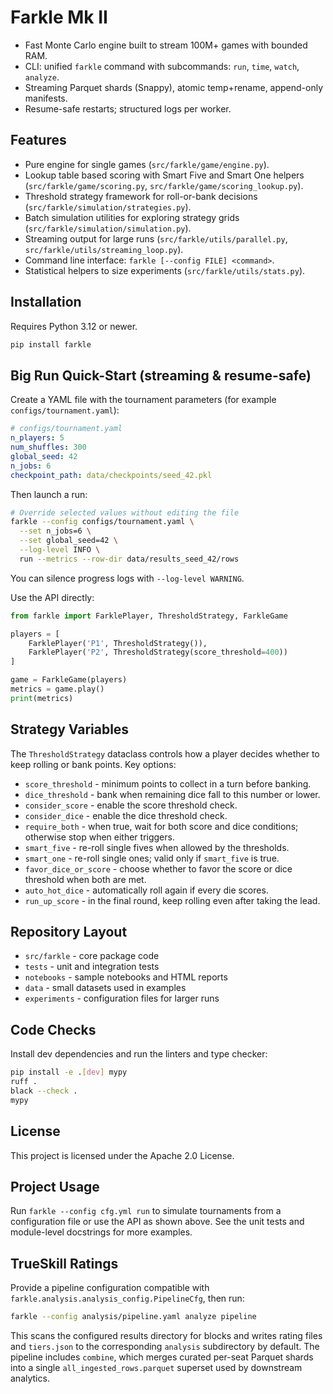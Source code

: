# Farkle Mk II

- Fast Monte Carlo engine built to stream 100M+ games with bounded RAM.
- CLI: unified `farkle` command with subcommands: `run`, `time`, `watch`, `analyze`.
- Streaming Parquet shards (Snappy), atomic temp+rename, append-only manifests.
- Resume-safe restarts; structured logs per worker.

## Features
- Pure engine for single games (`src/farkle/game/engine.py`).
- Lookup table based scoring with Smart Five and Smart One helpers (`src/farkle/game/scoring.py`, `src/farkle/game/scoring_lookup.py`).
- Threshold strategy framework for roll-or-bank decisions (`src/farkle/simulation/strategies.py`).
- Batch simulation utilities for exploring strategy grids (`src/farkle/simulation/simulation.py`).
- Streaming output for large runs (`src/farkle/utils/parallel.py`, `src/farkle/utils/streaming_loop.py`).
- Command line interface: `farkle [--config FILE] <command>`.
- Statistical helpers to size experiments (`src/farkle/utils/stats.py`).

## Installation
Requires Python 3.12 or newer.

```bash
pip install farkle
```

## Big Run Quick-Start (streaming & resume-safe)

Create a YAML file with the tournament parameters (for example `configs/tournament.yaml`):

```yaml
# configs/tournament.yaml
n_players: 5
num_shuffles: 300
global_seed: 42
n_jobs: 6
checkpoint_path: data/checkpoints/seed_42.pkl
```

Then launch a run:

```bash
# Override selected values without editing the file
farkle --config configs/tournament.yaml \
  --set n_jobs=6 \
  --set global_seed=42 \
  --log-level INFO \
  run --metrics --row-dir data/results_seed_42/rows
```

You can silence progress logs with `--log-level WARNING`.

Use the API directly:

```python
from farkle import FarklePlayer, ThresholdStrategy, FarkleGame

players = [
    FarklePlayer('P1', ThresholdStrategy()),
    FarklePlayer('P2', ThresholdStrategy(score_threshold=400))
]

game = FarkleGame(players)
metrics = game.play()
print(metrics)
```

## Strategy Variables
The `ThresholdStrategy` dataclass controls how a player decides
whether to keep rolling or bank points. Key options:

- `score_threshold` - minimum points to collect in a turn before banking.
- `dice_threshold` - bank when remaining dice fall to this number or lower.
- `consider_score` - enable the score threshold check.
- `consider_dice` - enable the dice threshold check.
- `require_both` - when true, wait for both score and dice conditions; otherwise stop when either triggers.
- `smart_five` - re-roll single fives when allowed by the thresholds.
- `smart_one` - re-roll single ones; valid only if `smart_five` is true.
- `favor_dice_or_score` - choose whether to favor the score or dice threshold when both are met.
- `auto_hot_dice` - automatically roll again if every die scores.
- `run_up_score` - in the final round, keep rolling even after taking the lead.

## Repository Layout
- `src/farkle` - core package code
- `tests` - unit and integration tests
- `notebooks` - sample notebooks and HTML reports
- `data` - small datasets used in examples
- `experiments` - configuration files for larger runs

## Code Checks
Install dev dependencies and run the linters and type checker:

```bash
pip install -e .[dev] mypy
ruff .
black --check .
mypy
```

## License
This project is licensed under the Apache 2.0 License.

## Project Usage
Run `farkle --config cfg.yml run` to simulate tournaments from a configuration file or use
the API as shown above. See the unit tests and module-level docstrings for more
examples.

## TrueSkill Ratings
Provide a pipeline configuration compatible with `farkle.analysis.analysis_config.PipelineCfg`, then run:

```bash
farkle --config analysis/pipeline.yaml analyze pipeline
```

This scans the configured results directory for blocks and writes rating files and `tiers.json` to the corresponding `analysis` subdirectory by default.
The pipeline includes `combine`, which merges curated per-seat Parquet shards into a single `all_ingested_rows.parquet` superset used by downstream analytics.

